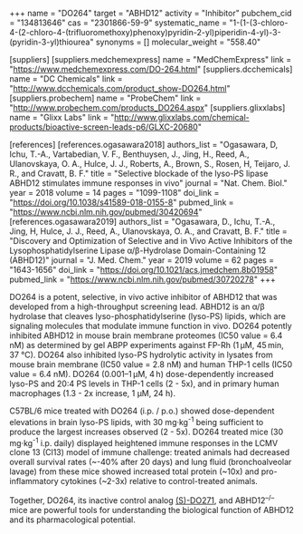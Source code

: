 +++
name = "DO264"
target = "ABHD12"
activity = "Inhibitor"
pubchem_cid = "134813646"
cas = "2301866-59-9"
systematic_name = "1-(1-(3-chloro-4-(2-chloro-4-(trifluoromethoxy)phenoxy)pyridin-2-yl)piperidin-4-yl)-3-(pyridin-3-yl)thiourea"
synonyms = []
molecular_weight = "558.40"

[suppliers]
    [suppliers.medchemexpress]
        name = "MedChemExpress"
        link = "https://www.medchemexpress.com/DO-264.html"
    [suppliers.dcchemicals]
        name = "DC Chemicals"
        link = "http://www.dcchemicals.com/product_show-DO264.html"
    [suppliers.probechem]
        name = "ProbeChem"
        link = "http://www.probechem.com/products_DO264.aspx"
    [suppliers.glixxlabs]
        name = "Glixx Labs"
        link = "http://www.glixxlabs.com/chemical-products/bioactive-screen-leads-p6/GLXC-20680"

[references]
    [references.ogasawara2018]
        authors_list = "Ogasawara, D, Ichu, T.-A., Vartabedian, V. F., Benthuysen, J., Jing, H., Reed, A., Ulanovskaya, O. A., Hulce, J. J., Roberts, A., Brown, S., Rosen, H, Teijaro, J. R., and Cravatt, B. F."
        title = "Selective blockade of the lyso-​PS lipase ABHD12 stimulates immune responses in vivo"
        journal = "Nat. Chem. Biol."
        year = 2018
        volume = 14
        pages = "1099-1108"
        doi_link = "https://doi.org/10.1038/s41589-018-0155-8"
        pubmed_link = "https://www.ncbi.nlm.nih.gov/pubmed/30420694"
    [references.ogasawara2019]
        authors_list = "Ogasawara, D., Ichu, T.-A., Jing, H, Hulce, J. J., Reed, A., Ulanovskaya, O. A., and Cravatt, B. F."
        title = "Discovery and Optimization of Selective and in Vivo Active Inhibitors of the Lysophosphatidylserine Lipase α​/β-​Hydrolase Domain-​Containing 12 (ABHD12)"
        journal = "J. Med. Chem."
        year = 2019
        volume = 62
        pages = "1643-1656"
        doi_link = "https://doi.org/10.1021/acs.jmedchem.8b01958"
        pubmed_link = "https://www.ncbi.nlm.nih.gov/pubmed/30720278"
+++

DO264 is a potent, selective, in vivo active inhibitor of ABHD12 that was developed from a high-throughput screening lead. ABHD12 is an α/β hydrolase that cleaves lyso-phosphatidylserine (lyso-PS) lipids, which are signaling molecules that modulate immune function in vivo. DO264 potently inhibited ABHD12 in mouse brain membrane proteomes (IC50 value = 6.4 nM) as determined by gel ABPP experiments against FP-Rh (1 µM, 45 min, 37 °C). DO264 also inhibited lyso-PS hydrolytic activity in lysates from mouse brain membrane (IC50 value = 2.8 nM) and human THP-1 cells (IC50 value = 6.4 nM). DO264 (0.001–1 µM, 4 h) dose-dependently increased lyso-PS and 20:4 PS levels in THP-1 cells (2 - 5x), and in primary human macrophages (1.3 - 2x increase, 1 µM, 24 h).

C57BL/6 mice treated with DO264 (i.p. / p.o.) showed dose-dependent elevations in brain lyso-PS lipids, with 30 mg·kg<sup>-1</sup> being sufficient to produce the largest increases observed (2 - 5x). DO264 treated mice (30 mg·kg<sup>-1</sup> i.p. daily) displayed heightened immune responses in the LCMV clone 13 (Cl13) model of immune challenge: treated animals had decreased overall survival rates (~-40% after 20 days) and lung fluid (bronchoalveolar lavage) from these mice showed increased total protein (~10x) and pro-inflammatory cytokines (~2-3x) relative to control-treated animals.

Together, DO264, its inactive control analog <a class="js-scroll-trigger" href="#do271">(S)-DO271</a>, and ABHD12<sup>–/–</sup> mice are powerful tools for understanding the biological function of ABHD12 and its pharmacological potential.